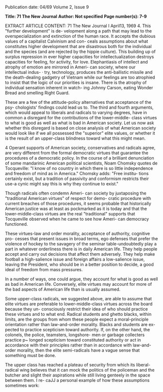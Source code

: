 Publication date: 04/69
Volume 2, Issue 9

**Title: 71 The New Journal**
**Author:  Not specified**
**Page number(s): 7-9**

EXTRACT ARTICLE CONTENT:
71 The New Journal I April13, 1969 
4. This "further development" is de-
velopment along a path that may lead to 
the overspecialization and extinction of 
the human race. It accepts the dubious 
values of a capitalist Calvinism and con-
ceals assumptions about what constitutes 
higher development that are disastrous 
both for the individual and the species (and 
are rejected by the hippie culture). This 
building up of surplus repression in ever 
higher capacities for intellectualization 
destroys capacities for feeling, for activity, 
for love. Elephantiasis of intellect and 
atrophy of emotion are mirrored in Ameri-
can society, where our intellectual indus- · 
try, technology, produces the anti-ballistic 
missile and the death-dealing gadgetry of 
Vietnam while our feelings are too 
atrophied to insist that the logic of our 
priorities is insane. There is the atrophy 
of individual sensation inherent in watch-
ing Johnny Carson, eating Wonder Bread 
and smelling Right Guard. 

These are a few of the attitude-policy 
alternatives that acceptance of the psy-
chologists' findings could lead us to. The 
third and fourth arguments, which would 
appeal to liberals and radicals to varying 
degrees, have in common a disregard for 
the contributions of the lower-middle-
class virtues to what is good as well as what 
is bad in American society. Let us now 
ask whether this disregard is based on 
close analysis of what American society 
would look like if we all possessed the 
"superior" elite values, or whether it is 
the result of an upper-class blindness 
toward what this might mean. 

4 
Operant supports of American society, 
conservatives and radicals agree, are very 
different from the formal democratic 
virtues that guarantee the procedures of a 
democratic policy. In the course of a 
brilliant denunciation of some mandarinic 
American political scientists, Noam 
Chomsky quotes de Tocqueville: "I know 
of no country in which there is so little 
independence and freedom of mind as in 
America." Chomsky adds: "Free institu-
tions certainly exist, but a tradition of 
passivity and conformism restricts their 
use-a cynic might say this is why they 
continue to exist." 

Though radicals often condemn Ameri-
can society by juxtaposing the "traditional 
American virtues" of respect for demo-
cratic procedure with current breaches of 
those procedures, it seems probable that 
historically American justice was at least 
as pockmarked as it is today and that the 
lower-middle-class virtues are the real 
"traditional" supports that Tocqueville 
observed when he came to see how Ameri-
can democracy functioned. 

These virtues-law and order morality, 
acceptance of authority, cognitive pro-
cesses that present issues in broad terms, 
ego defenses that prefer the violence of 
hockey to the savagery of the seminar 
table-undoubtedly play a part in whatever 
orderliness there is in daily American 
life. They help people accept and carry 
out decisions that affect them adversely. 
They help make football a high-salience 
issue and foreign affairs a low-salience 
issue, leaving the President, who should 
be in a better position to decide, a good 
ideal of freedom from mass pressures. 

In a number of ways, one could argue, 
they account for what is good as well as 
bad in American life. Conversely, elite 
virtues may account for more of the bad 
aspects of American life than is usually 
assumed. 

Some upper-class radicals, we suggested 
above, are able to assume that elite virtues 
are preferable to lower-middle-class 
virtues across the board because they un-
consciously restrict their idea of who 
should practice these virtues and to what 
end. Radical students and ghetto blacks, 
within limits, are the groups from whom 
these people expect a moral-principle 
orientation rather than law-and-order 
morality. Blacks and students are ex-
pected to practice scepticism toward 
authority. If, on the other hand, the 
colonels, the police, teamsters, longshore-
men or garbage collecters practice p~ 
longed scepticism toward constituted 
authority or act in accordance with their 
principles rather than in accordance with 
law-and-order morality, then the elite 
semi-radicals have a vague sense that 
something must be done. 

The upper class has reached a plateau 
of security from which its liberal-radical 
wing believes that it can mock the politics 
of the policeman and the butcher and 
slight their aspirations while still living 
genteely in the space between them. I re-
caJJ a personal example of how these 
assumptions sometimes work: